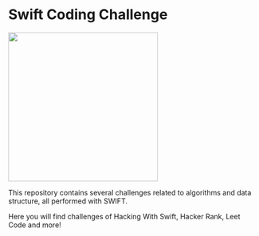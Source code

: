# Swift Coding Challenge

<img src="https://images.squarespace-cdn.com/content/v1/558def25e4b0fc259f066636/1533603429394-T8E8IQCL03OEREG2ZQMN/Swift_logo.png?format=1000w" width="300">

This repository contains several challenges related to algorithms and data structure, all performed with SWIFT.

Here you will find challenges of Hacking With Swift, Hacker Rank, Leet Code and more!
